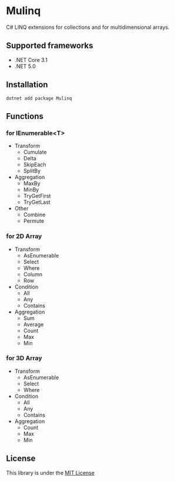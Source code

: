 # Mulinq

C# LINQ extensions for collections and for multidimensional arrays.

## Supported frameworks

- .NET Core 3.1
- .NET 5.0


## Installation

```
dotnet add package Mulinq
```

## Functions

### for IEnumerable&lt;T&gt;

- Transform
    - Cumulate
    - Delta
    - SkipEach
    - SplitBy
- Aggregation
    - MaxBy
    - MinBy
    - TryGetFirst
    - TryGetLast
- Other
    - Combine
    - Permute

### for 2D Array

- Transform
    - AsEnumerable
    - Select
    - Where
    - Column
    - Row
- Condition
    - All
    - Any
    - Contains
- Aggregation
    - Sum
    - Average
    - Count
    - Max
    - Min

### for 3D Array

- Transform
    - AsEnumerable
    - Select
    - Where
- Condition
    - All
    - Any
    - Contains
- Aggregation
    - Count
    - Max
    - Min

## License

This library is under the [MIT License](https://github.com/AconCavy/Mulinq/blob/main/LICENSE)
